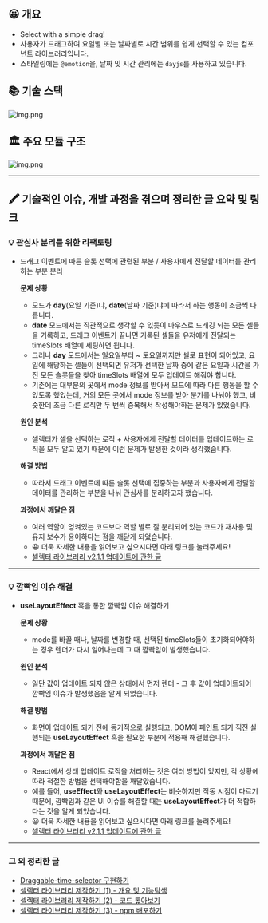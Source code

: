 ## 😀 개요
* Select with a simple drag!
* 사용자가 드래그하여 요일별 또는 날짜별로 시간 범위를 쉽게 선택할 수 있는 컴포넌트 라이브러리입니다.
* 스타일링에는 `@emotion`을, 날짜 및 시간 관리에는 `dayjs`를 사용하고 있습니다.

## 📚 기술 스택
![img.png](https://user-images.githubusercontent.com/71599639/264601790-04f6f202-e705-4ff7-aa40-1bf1500bfb5d.png)

## 🏛️ 주요 모듈 구조
![img.png](https://user-images.githubusercontent.com/71599639/264607308-cb271bf9-bb80-4d4a-8f42-c7c00165fe6f.png)

---

## 🖍 기술적인 이슈, 개발 과정을 겪으며 정리한 글 요약 및 링크

### 💡 관심사 분리를 위한 리팩토링
* 드래그 이벤트에 따른 슬롯 선택에 관련된 부분 / 사용자에게 전달할 데이터를 관리하는 부분 분리

  **문제 상황**
  * 모드가 **day**(요일 기준)냐, **date**(날짜 기준)냐에 따라서 하는 행동이 조금씩 다릅니다.
  * **date** 모드에서는 직관적으로 생각할 수 있듯이 마우스로 드래깅 되는 모든 셀들을 기록하고, 드래그 이벤트가 끝나면 기록된 셀들을 유저에게 전달되는 timeSlots 배열에 세팅하면 됩니다. 
  * 그러나 **day** 모드에서는 일요일부터 ~ 토요일까지만 셀로 표현이 되어있고, 요일에 해당하는 셀들이 선택되면 유저가 선택한 날짜 중에 같은 요일과 시간을 가진 모든 슬롯들을 찾아 timeSlots 배열에 모두 업데이트 해줘야 합니다. 
  * 기존에는 대부분의 곳에서 mode 정보를 받아서 모드에 따라 다른 행동을 할 수 있도록 했었는데, 거의 모든 곳에서 mode 정보를 받아 분기를 나눠야 했고, 비슷한데 조금 다른 로직만 두 번씩 중복해서 작성해야하는 문제가 있었습니다.

  **원인 분석**
  * 셀렉터가 셀을 선택하는 로직 + 사용자에게 전달할 데이터를 업데이트하는 로직을 모두 알고 있기 때문에 이런 문제가 발생한 것이라 생각했습니다.

  **해결 방법**
  * 따라서 드래그 이벤트에 따른 슬롯 선택에 집중하는 부분과 사용자에게 전달할 데이터를 관리하는 부분을 나눠 관심사를 분리하고자 했습니다.

  **과정에서 깨달은 점**
  * 여러 역할이 엉켜있는 코드보다 역할 별로 잘 분리되어 있는 코드가 재사용 및 유지 보수가 용이하다는 점을 깨닫게 되었습니다. 
  * 😀 더욱 자세한 내용을 읽어보고 싶으시다면 아래 링크를 눌러주세요!
  * [셀렉터 라이브러리 v2.1.1 업데이트에 관한 글](https://lerryroad.tistory.com/136)

---

### 💡 깜빡임 이슈 해결
* **useLayoutEffect** 훅을 통한 깜빡임 이슈 해결하기

  **문제 상황**
  * mode를 바꿀 때나, 날짜를 변경할 때, 선택된 timeSlots들이 초기화되어야하는 경우 렌더가 다시 일어나는데 그 때 깜빡임이 발생했습니다.

  **원인 분석**
  * 일단 값이 업데이트 되지 않은 상태에서 먼저 렌더 - 그 후 값이 업데이트되어 깜빡임 이슈가 발생했음을 알게 되었습니다.

  **해결 방법**
  * 화면이 업데이트 되기 전에 동기적으로 실행되고, DOM이 페인트 되기 직전 실행되는 **useLayoutEffect** 훅을 필요한 부분에 적용해 해결했습니다.

  **과정에서 깨달은 점**
  * React에서 상태 업데이트 로직을 처리하는 것은 여러 방법이 있지만, 각 상황에 따라 적절한 방법을 선택해야함을 깨달았습니다. 
  * 예를 들어, **useEffect**와 **useLayoutEffect**는 비슷하지만 작동 시점이 다르기 때문에, 깜빡임과 같은 UI 이슈를 해결할 때는 **useLayoutEffect**가 더 적합하다는 것을 알게 되었습니다.
  * 😀 더욱 자세한 내용을 읽어보고 싶으시다면 아래 링크를 눌러주세요!
  * [셀렉터 라이브러리 v2.1.1 업데이트에 관한 글](https://lerryroad.tistory.com/136)

---

### 그 외 정리한 글
* [Draggable-time-selector 구현하기](https://lerryroad.tistory.com/128)
* [셀렉터 라이브러리 제작하기 (1) - 개요 및 기능탐색](https://lerryroad.tistory.com/130)
* [셀렉터 라이브러리 제작하기 (2) - 코드 톺아보기](https://lerryroad.tistory.com/132)
* [셀렉터 라이브러리 제작하기 (3) - npm 배포하기](https://lerryroad.tistory.com/133)
